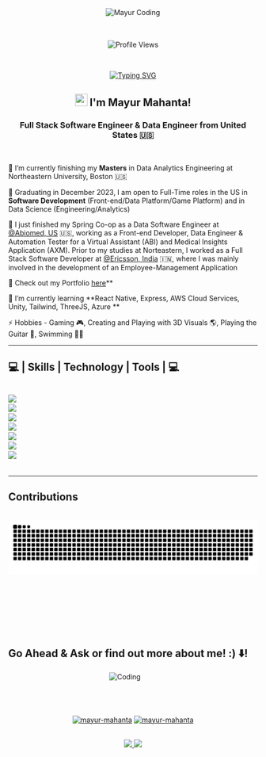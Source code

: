 <div align="center">
    <img src="https://s11.gifyu.com/images/SgqsB.gif" alt="Mayur Coding" width="800" />
</div>
<br></br>
<p align="center">
    <img src="https://komarev.com/ghpvc/?username=mahanta-mayur&color=blueviolet&style=plastic&label=PROFILE+VISITS" alt="Profile Views">
</p>
<br>

<p align="center">
  <a href="https://git.io/typing-svg">
    <img src="https://readme-typing-svg.demolab.com?font=Zeyada&size=38&center=true&vCenter=true&duration=1400&pause=1000&color=9651CD&background=FFFFFF00&width=435&lines=Hi!;Hola!;%E3%81%93%E3%82%93%E3%81%AB%E3%81%A1%E3%81%AF!;Welcome+to+my+GitHub+Profile" alt="Typing SVG" />
  </a>
</p>

<h2 align="center">
    <img src="https://raw.githubusercontent.com/MartinHeinz/MartinHeinz/master/wave.gif" height="25px" width="25px"> I'm Mayur Mahanta!
</h2>

<h3 align="center">Full Stack Software Engineer & Data Engineer from United States 🇺🇸</h3>

<br/>

<div align="left">
 
 🎒 I’m currently finishing my **Masters** in Data Analytics Engineering at Northeastern University, Boston 🇺🇸

 🔭 Graduating in December 2023, I am open to Full-Time roles in the US in **Software Development** (Front-end/Data Platform/Game Platform) and in Data Science (Engineering/Analytics)
 
 💼 I just finished my Spring Co-op as a Data Software Engineer at [@Abiomed, US](https://www.abiomed.com/) 🇺🇸, working as a Front-end Developer, Data Engineer & Automation Tester for a Virtual Assistant (ABI) and Medical Insights Application (AXM). Prior to my studies at Norteastern, I worked as a Full Stack Software Developer at [@Ericsson, India](https://www.ericsson.com/en) 🇮🇳, where I was mainly involved in the development of an Employee-Management Application

 🔦 Check out my Portfolio [here](https://mayurmahantaportfoliowebpage.netlify.app/)**
 
 🌱 I’m currently learning **React Native, Express, AWS Cloud Services, Unity, Tailwind, ThreeJS, Azure **

 ⚡ Hobbies - Gaming 🎮, Creating and Playing with 3D Visuals 🌎, Playing the Guitar 🎸, Swimming 🏊🏻
 
 </div>
 <hr/>
 
<h2 align="left">💻 | Skills | Technology | Tools | 💻</h2>
<br/>
<div align="left">
    <img src="https://skillicons.dev/icons?i=javascript" /><br>
    <img src="https://skillicons.dev/icons?i=github,python" /><br>
    <img src="https://skillicons.dev/icons?i=nodejs,express,mongodb" /><br>
    <img src="https://skillicons.dev/icons?i=c,java,react,r" /><br>
    <img src="https://skillicons.dev/icons?i=bootstrap,mysql,html,css,vscode" /><br>
    <img src="https://skillicons.dev/icons?i=figma,git,vite,vue,postgres,angular" /><br>
    <img src="https://skillicons.dev/icons?i=gitlab,hibernate,linux,netlify,postman,threejs,unity" />
      <!-- Custom Skill Badges -->
  
</div>

<br/>
<hr/>

<div align="left">
  <h2>Contributions</h2>
  <br>
<picture>
      <source media="(prefers-color-scheme: dark)" srcset="https://raw.githubusercontent.com/mahanta-mayur/mahanta-mayur/output/github-contribution-grid-snake-dark.svg" />
      <source media="(prefers-color-scheme: light)" srcset="https://raw.githubusercontent.com/mahanta-mayur/mahanta-mayur/output/github-contribution-grid-snake.svg" />
      <img alt="snake eating my contributions" src="https://raw.githubusercontent.com/mahanta-mayur/mahanta-mayur/output/github-contribution-grid-snake.svg" />
</picture>

  
  <br/><br/><br/>
</div>

<br/>

<br>
 <h2 align="Left">
    Go Ahead & Ask or find out more about me! :) ⬇️!
</h2>

<img align="right" alt="Coding" width="300" src="https://cdn.dribbble.com/users/1162077/screenshots/3848914/programmer.gif">

<p align="center">
    <br><br><br><br><br>
<a href="https://www.linkedin.com/in/maymah/" target="blank"><img align="center" src="https://raw.githubusercontent.com/rahuldkjain/github-profile-readme-generator/master/src/images/icons/Social/linked-in-alt.svg" alt="mayur-mahanta" height="30" width="40" /></a>
<a href="https://www.instagram.com/mayur_mahanta_/" target="blank"><img align="center" src="https://raw.githubusercontent.com/rahuldkjain/github-profile-readme-generator/master/src/images/icons/Social/instagram.svg" alt="mayur-mahanta" height="30" width="40" /></a>
</p>
<br>
<div align="center"> 
  <a href="mailto:mayur.mahantaprof@gmail.com">
    <img src="https://img.shields.io/badge/Gmail-333333?style=for-the-badge&logo=gmail&logoColor=red" />
  </a>
  <a href="https://mayurmahantaportfoliowebpage.netlify.app/" target="_blank">
     <img src="https://img.shields.io/badge/Portfolio-FF5722?style=for-the-badge&logo=todoist&logoColor=white" target="_blank" /> <!-- sqlite, safari, google-chrome are other good icon options -->
  </a>
</div>
